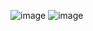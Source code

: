 
![image](https://user-images.githubusercontent.com/49730521/84571407-8b3b7380-adb0-11ea-89bd-978410dec093.png)
![image](https://user-images.githubusercontent.com/49730521/84571495-1ddc1280-adb1-11ea-9316-02e44579a15a.png)
